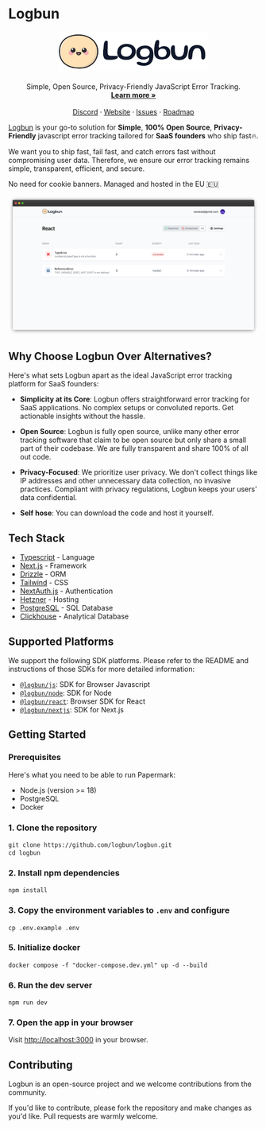 # Logbun

<p align="center">
  <a href="https://logbun.com/">
    <img src="./packages/ui/assets/main/logo.png" width="300px" alt="Logbun" />
  </a>
</p>
<p align="center" style="margin-top: 20px">
  <p align="center">
  Simple, Open Source, Privacy-Friendly JavaScript Error Tracking.
  <br>
    <a href="https://logbun.com"><strong>Learn more »</strong></a>
    <br />
    <br />
    <a href="https://discord.gg/nhVEnBbB">Discord</a>
    ·
    <a href="https://logbun.com">Website</a>
    ·
    <a href="https://github.com/logbun/logbun/issues">Issues</a>
    ·
    <a href="https://github.com/orgs/logbun/projects/2/views/1">Roadmap</a>
  </p>
</p>

[Logbun](https://logbun.com/) is your go-to solution for **Simple**, **100% Open Source**, **Privacy-Friendly** javascript error tracking tailored for **SaaS founders** who ship fast🔥.

We want you to ship fast, fail fast, and catch errors fast without compromising user data. Therefore, we ensure our error tracking remains simple, transparent, efficient, and secure.

No need for cookie banners. Managed and hosted in the EU 🇪🇺

![Logbun](./packages/ui/assets/main/dashboard.png)

## Why Choose Logbun Over Alternatives?

Here's what sets Logbun apart as the ideal JavaScript error tracking platform for SaaS founders:

- **Simplicity at its Core**: Logbun offers straightforward error tracking for SaaS applications. No complex setups or convoluted reports. Get actionable insights without the hassle.

- **Open Source**: Logbun is fully open source, unlike many other error tracking software that claim to be open source but only share a small part of their codebase. We are fully transparent and share 100% of all out code.

- **Privacy-Focused**: We prioritize user privacy. We don't collect things like IP addresses and other unnecessary data collection, no invasive practices. Compliant with privacy regulations, Logbun keeps your users' data confidential.

- **Self hose**: You can download the code and host it yourself.

## Tech Stack

- [Typescript](https://www.typescriptlang.org/) - Language
- [Next.js](https://nextjs.org/) - Framework
- [Drizzle](https://www.drizzle.io/) - ORM
- [Tailwind](https://tailwindcss.com/) - CSS
- [NextAuth.js](https://next-auth.js.org/) - Authentication
- [Hetzner](https://hetzner.cloud) - Hosting
- [PostgreSQL](https://www.postgresql.org) - SQL Database
- [Clickhouse](https://clickhouse.com) - Analytical Database

## Supported Platforms

We support the following SDK platforms. Please refer to the README and instructions of those SDKs for more detailed information:

- [`@logbun/js`](https://github.com/logbun/logbun/tree/master/packages/js): SDK for Browser Javascript
- [`@logbun/node`](https://github.com/logbun/logbun/tree/master/packages/node): SDK for Node
- [`@logbun/react`](https://github.com/logbun/logbun/tree/master/packages/react): Browser SDK for React
- [`@logbun/nextjs`](https://github.com/logbun/logbun/tree/master/packages/nextjs): SDK for Next.js

## Getting Started

### Prerequisites

Here's what you need to be able to run Papermark:

- Node.js (version >= 18)
- PostgreSQL
- Docker

### 1. Clone the repository

```shell
git clone https://github.com/logbun/logbun.git
cd logbun
```

### 2. Install npm dependencies

```shell
npm install
```

### 3. Copy the environment variables to `.env` and configure

```shell
cp .env.example .env
```

### 5. Initialize docker

```shell
docker compose -f "docker-compose.dev.yml" up -d --build
```

### 6. Run the dev server

```shell
npm run dev
```

### 7. Open the app in your browser

Visit [http://localhost:3000](http://localhost:3000) in your browser.

## Contributing

Logbun is an open-source project and we welcome contributions from the community.

If you'd like to contribute, please fork the repository and make changes as you'd like. Pull requests are warmly welcome.
